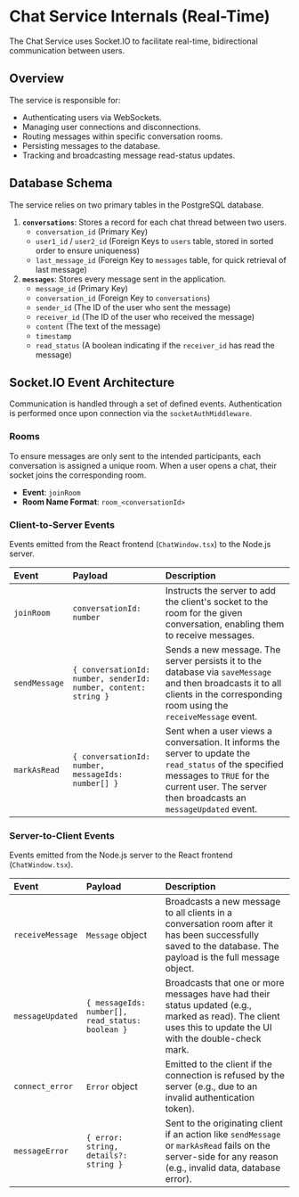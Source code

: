 # Chat Service Internals (Real-Time)

The Chat Service uses Socket.IO to facilitate real-time, bidirectional communication between users.

## Overview

The service is responsible for:
-   Authenticating users via WebSockets.
-   Managing user connections and disconnections.
-   Routing messages within specific conversation rooms.
-   Persisting messages to the database.
-   Tracking and broadcasting message read-status updates.

## Database Schema

The service relies on two primary tables in the PostgreSQL database.

1.  **`conversations`**: Stores a record for each chat thread between two users.
    -   `conversation_id` (Primary Key)
    -   `user1_id` / `user2_id` (Foreign Keys to `users` table, stored in sorted order to ensure uniqueness)
    -   `last_message_id` (Foreign Key to `messages` table, for quick retrieval of last message)
2.  **`messages`**: Stores every message sent in the application.
    -   `message_id` (Primary Key)
    -   `conversation_id` (Foreign Key to `conversations`)
    -   `sender_id` (The ID of the user who sent the message)
    -   `receiver_id` (The ID of the user who received the message)
    -   `content` (The text of the message)
    -   `timestamp`
    -   `read_status` (A boolean indicating if the `receiver_id` has read the message)

## Socket.IO Event Architecture

Communication is handled through a set of defined events. Authentication is performed once upon connection via the `socketAuthMiddleware`.

### Rooms

To ensure messages are only sent to the intended participants, each conversation is assigned a unique room. When a user opens a chat, their socket joins the corresponding room.

-   **Event**: `joinRoom`
-   **Room Name Format**: `room_<conversationId>`

### Client-to-Server Events

Events emitted from the React frontend (`ChatWindow.tsx`) to the Node.js server.

| Event          | Payload                                                     | Description                                                                                                                                                                                                |
| :------------- | :---------------------------------------------------------- | :--------------------------------------------------------------------------------------------------------------------------------------------------------------------------------------------------------- |
| `joinRoom`     | `conversationId: number`                                    | Instructs the server to add the client's socket to the room for the given conversation, enabling them to receive messages.                                                                              |
| `sendMessage`  | `{ conversationId: number, senderId: number, content: string }` | Sends a new message. The server persists it to the database via `saveMessage` and then broadcasts it to all clients in the corresponding room using the `receiveMessage` event.                  |
| `markAsRead`   | `{ conversationId: number, messageIds: number[] }`            | Sent when a user views a conversation. It informs the server to update the `read_status` of the specified messages to `TRUE` for the current user. The server then broadcasts an `messageUpdated` event. |

### Server-to-Client Events

Events emitted from the Node.js server to the React frontend (`ChatWindow.tsx`).

| Event            | Payload                                            | Description                                                                                                                                                                   |
| :--------------- | :------------------------------------------------- | :---------------------------------------------------------------------------------------------------------------------------------------------------------------------------- |
| `receiveMessage` | `Message` object                                   | Broadcasts a new message to all clients in a conversation room after it has been successfully saved to the database. The payload is the full message object. |
| `messageUpdated` | `{ messageIds: number[], read_status: boolean }`   | Broadcasts that one or more messages have had their status updated (e.g., marked as read). The client uses this to update the UI with the double-check mark.     |
| `connect_error`  | `Error` object                                     | Emitted to the client if the connection is refused by the server (e.g., due to an invalid authentication token).                                                       |
| `messageError`   | `{ error: string, details?: string }`              | Sent to the originating client if an action like `sendMessage` or `markAsRead` fails on the server-side for any reason (e.g., invalid data, database error).        |